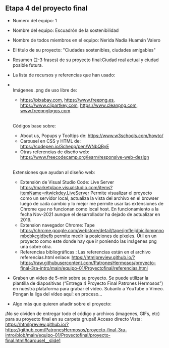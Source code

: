 ## Etapa 4 del proyecto final

- Numero del equipo: 1
- Nombre del equipo: Escuadrón de la sostenibilidad
- Nombre de todos miembros en el equipo: Nerida Nadia Huamán Valero
- El título de su proyecto: "Ciudades sostenibles, ciudades amigables"
- Resumen (2-3 frases) de su proyecto final:Ciudad real actual y ciudad posible futura.
- La lista de recursos y referencias que han usado:
- <br>Imágenes .png de uso libre de:</br>
   - https://pixabay.com, https://www.freepng.es, https://www.clipartkey.com, https://www.cleanpng.com, www.freepnglogos.com

   <br>Códigos  base sobre:</br>
   - About us, Popups y Tooltips de: https://www.w3schools.com/howto/
   - Carousel en CSS y HTML de: https://codepen.io/Schepp/pen/WNbQByE
   - Otras referencias de diseño web: https://www.freecodecamp.org/learn/responsive-web-design

  <br>Extensiones que ayudan al diseño web:<br>
   - Extensión  de Visual Studio Code:  Live Server https://marketplace.visualstudio.com/items?itemName=ritwickdey.LiveServer Permite visualizar el proyecto como un servidor 	local, actualiza la vista del archivo en el browser luego de cada cambio y lo mejor me permite usar las extensiones de Chrome que no funcionan como local host. En funcionamiento a la fecha Nov-2021 aunque el desarrollador ha dejado de actualizar en 2019.
   - Extension navegador Chrome: Tape https://chrome.google.com/webstore/detail/tape/jmfleijdbicilompnnombcbkcgidbefb permite medir la posiciones de píxeles. Útil en un proyecto como este donde hay que ir poniendo las imágenes png una sobre otra.
   - Referencias bibliográficas : Las referencias están en el archivo referencias.html enlace: https://htmlpreview.github.io/?https://raw.githubusercontent.com/PatronesHermosos/proyecto-final-3ra-intro/main/equipo-01/Proyectofinal/referencias.html
  
- Graben un video de 5-min sobre su proyecto. Se puede utilizar la plantilla de diapositivas (“Entrega 4 Proyecto Final Patrones Hermosos”) en nuestra plataforma para grabar el video. Subanlo a YouTube o Vimeo. Pongan la liga del vídeo aquí: en proceso...
- Algo más que quieren añadir sobre el proyecto: 

¡No se olviden de entregar todo el código y archivos (imagenes, GIFs, etc) para su proyecto final en su carpeta grupal!
Acceso directo Vista:
https://htmlpreview.github.io/?https://github.com/PatronesHermosos/proyecto-final-3ra-intro/blob/main/equipo-01/Proyectofinal/proyecto-final.html#carousel__slide1
